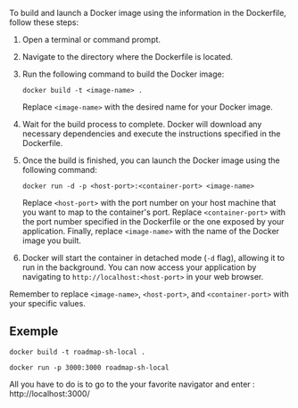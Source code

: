 To build and launch a Docker image using the information in the Dockerfile, follow these steps:

1. Open a terminal or command prompt.
2. Navigate to the directory where the Dockerfile is located.
3. Run the following command to build the Docker image:
    ```
    docker build -t <image-name> .
    ```
    Replace `<image-name>` with the desired name for your Docker image.

4. Wait for the build process to complete. Docker will download any necessary dependencies and execute the instructions specified in the Dockerfile.

5. Once the build is finished, you can launch the Docker image using the following command:
    ```
    docker run -d -p <host-port>:<container-port> <image-name>
    ```
    Replace `<host-port>` with the port number on your host machine that you want to map to the container's port. Replace `<container-port>` with the port number specified in the Dockerfile or the one exposed by your application. Finally, replace `<image-name>` with the name of the Docker image you built.

6. Docker will start the container in detached mode (`-d` flag), allowing it to run in the background. You can now access your application by navigating to `http://localhost:<host-port>` in your web browser.

Remember to replace `<image-name>`, `<host-port>`, and `<container-port>` with your specific values.

## Exemple
`docker build -t roadmap-sh-local .`

`docker run -p 3000:3000 roadmap-sh-local`

All you have to do is to go to the your favorite navigator and enter : http://localhost:3000/